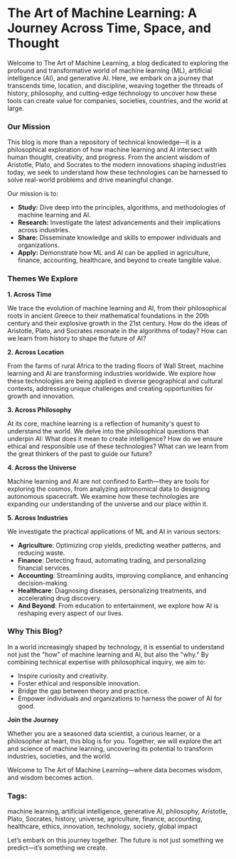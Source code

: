 # The Art of Machine Learning: A Journey Across Time, Space, and Thought

Welcome to The Art of Machine Learning, a blog dedicated to exploring the profound and transformative world of machine learning (ML), artificial intelligence (AI), and generative AI. Here, we embark on a journey that transcends time, location, and discipline, weaving together the threads of history, philosophy, and cutting-edge technology to uncover how these tools can create value for companies, societies, countries, and the world at large.

### Our Mission

This blog is more than a repository of technical knowledge—it is a philosophical exploration of how machine learning and AI intersect with human thought, creativity, and progress. From the ancient wisdom of Aristotle, Plato, and Socrates to the modern innovations shaping industries today, we seek to understand how these technologies can be harnessed to solve real-world problems and drive meaningful change.

Our mission is to:

- **Study:** Dive deep into the principles, algorithms, and methodologies of machine learning and AI.
- **Research:** Investigate the latest advancements and their implications across industries.
- **Share:** Disseminate knowledge and skills to empower individuals and organizations.
- **Apply:** Demonstrate how ML and AI can be applied in agriculture, finance, accounting, healthcare, and beyond to create tangible value.

### Themes We Explore

**1. Across Time**

We trace the evolution of machine learning and AI, from their philosophical roots in ancient Greece to their mathematical foundations in the 20th century and their explosive growth in the 21st century. How do the ideas of Aristotle, Plato, and Socrates resonate in the algorithms of today? How can we learn from history to shape the future of AI?

**2. Across Location**

From the farms of rural Africa to the trading floors of Wall Street, machine learning and AI are transforming industries worldwide. We explore how these technologies are being applied in diverse geographical and cultural contexts, addressing unique challenges and creating opportunities for growth and innovation.

**3. Across Philosophy**

At its core, machine learning is a reflection of humanity's quest to understand the world. We delve into the philosophical questions that underpin AI: What does it mean to create intelligence? How do we ensure ethical and responsible use of these technologies? What can we learn from the great thinkers of the past to guide our future?

**4. Across the Universe**

Machine learning and AI are not confined to Earth—they are tools for exploring the cosmos, from analyzing astronomical data to designing autonomous spacecraft. We examine how these technologies are expanding our understanding of the universe and our place within it.

**5. Across Industries**

We investigate the practical applications of ML and AI in various sectors:

- **Agriculture**: Optimizing crop yields, predicting weather patterns, and reducing waste.
- **Finance**: Detecting fraud, automating trading, and personalizing financial services.
- **Accounting**: Streamlining audits, improving compliance, and enhancing decision-making.
- **Healthcare**: Diagnosing diseases, personalizing treatments, and accelerating drug discovery.
- **And Beyond**: From education to entertainment, we explore how AI is reshaping every aspect of our lives.

### Why This Blog?

In a world increasingly shaped by technology, it is essential to understand not just the "how" of machine learning and AI, but also the "why." By combining technical expertise with philosophical inquiry, we aim to:

- Inspire curiosity and creativity.
- Foster ethical and responsible innovation.
- Bridge the gap between theory and practice.
- Empower individuals and organizations to harness the power of AI for good.

**Join the Journey**

Whether you are a seasoned data scientist, a curious learner, or a philosopher at heart, this blog is for you. Together, we will explore the art and science of machine learning, uncovering its potential to transform industries, societies, and the world.

Welcome to The Art of Machine Learning—where data becomes wisdom, and wisdom becomes action.

### Tags:
machine learning, artificial intelligence, generative AI, philosophy, Aristotle, Plato, Socrates, history, universe, agriculture, finance, accounting, healthcare, ethics, innovation, technology, society, global impact

Let’s embark on this journey together. The future is not just something we predict—it’s something we create.
